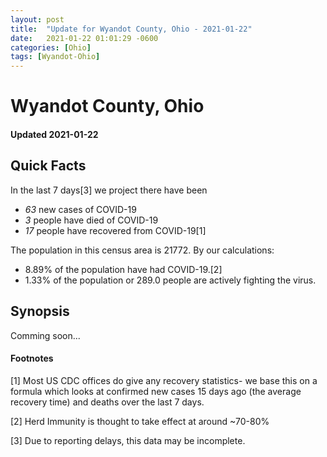```yaml
---
layout: post
title:  "Update for Wyandot County, Ohio - 2021-01-22"
date:   2021-01-22 01:01:29 -0600
categories: [Ohio]
tags: [Wyandot-Ohio]
---
```


# Wyandot County, Ohio
#### Updated 2021-01-22

## Quick Facts

In the last 7 days[3] we project there have been
- *63* new cases of COVID-19
- *3* people have died of COVID-19
- *17* people have recovered from COVID-19[1]

The population in this census area is 21772. By our calculations:
- 8.89% of the population have had COVID-19.[2]
- 1.33% of the population or 289.0 people are actively fighting the virus.

## Synopsis

Comming soon...


#### Footnotes

[1] Most US CDC offices do give any recovery statistics- we base this on a formula which looks at confirmed new cases
15 days ago (the average recovery time) and deaths over the last 7 days.

[2] Herd Immunity is thought to take effect at around ~70-80%

[3] Due to reporting delays, this data may be incomplete.
 
    